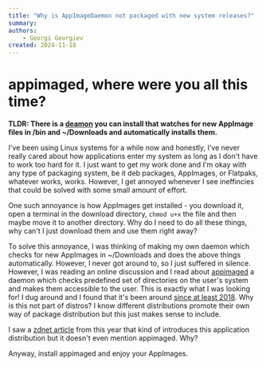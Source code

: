 ```yaml
---
title: "Why is AppImageDaemon not packaged with new system releases?"
summary:
authors:
    - Georgi Georgiev
created: 2024-11-18
---
```


# appimaged, where were you all this time?

**TLDR: There is a [deamon](https://github.com/probonopd/go-appimage) you can install that watches for new AppImage files in /bin and ~/Downloads and automatically installs them.**

I've been using Linux systems for a while now and honestly, I've never really cared about how applications enter my system as long as I don't have to work too hard for it. I just want to get my work done and I'm okay with any type of packaging system, be it deb packages, AppImages, or Flatpaks, whatever works, works. However, I get annoyed whenever I see ineffincies that could be solved with some small amount of effort. 

One such annoyance is how AppImages get installed - you download it, open a terminal in the download directory, `chmod u+x` the file and then maybe move it to another directory. Why do I need to do all these things, why can't I just download them and use them right away?

To solve this annoyance, I was thinking of making my own daemon which checks for new AppImages in ~/Downloads and does the above things automatically. However, I never got around to, so I just suffered in silence. However, I was reading an online discussion and I read about [appimaged](https://docs.appimage.org/user-guide/run-appimages.html?highlight=daemon#appimaged) a daemon which checks predefined set of directories on the user's system and makes them accessible to the user. This is exactly what I was looking for! I dug around and I found that it's been around [since at least 2018](https://github.com/AppImageCommunity/appimaged). Why is this not part of distros? I know different distributions promote their own way of package distribution but this just makes sense to include.

I saw a [zdnet article](https://www.zdnet.com/article/what-are-appimages-and-how-do-you-use-them-on-linux/) from this year that kind of introduces this application distribution but it doesn't even mention appimaged. Why? 

Anyway, install appimaged and enjoy your AppImages.